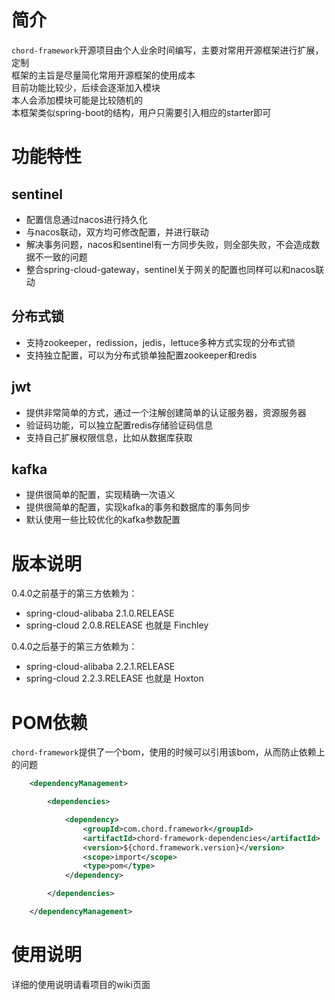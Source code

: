 # 简介
  `chord-framework`开源项目由个人业余时间编写，主要对常用开源框架进行扩展，定制   
  框架的主旨是尽量简化常用开源框架的使用成本   
  目前功能比较少，后续会逐渐加入模块   
  本人会添加模块可能是比较随机的   
  本框架类似spring-boot的结构，用户只需要引入相应的starter即可

# 功能特性
## sentinel
- 配置信息通过nacos进行持久化
- 与nacos联动，双方均可修改配置，并进行联动
- 解决事务问题，nacos和sentinel有一方同步失败，则全部失败，不会造成数据不一致的问题
- 整合spring-cloud-gateway，sentinel关于网关的配置也同样可以和nacos联动
## 分布式锁
- 支持zookeeper，redission，jedis，lettuce多种方式实现的分布式锁
- 支持独立配置，可以为分布式锁单独配置zookeeper和redis
## jwt
- 提供非常简单的方式，通过一个注解创建简单的认证服务器，资源服务器
- 验证码功能，可以独立配置redis存储验证码信息
- 支持自己扩展权限信息，比如从数据库获取
## kafka
- 提供很简单的配置，实现精确一次语义
- 提供很简单的配置，实现kafka的事务和数据库的事务同步
- 默认使用一些比较优化的kafka参数配置
    
# 版本说明
0.4.0之前基于的第三方依赖为：</br> 
- spring-cloud-alibaba 2.1.0.RELEASE
- spring-cloud 2.0.8.RELEASE 也就是 Finchley

0.4.0之后基于的第三方依赖为：</br>
- spring-cloud-alibaba 2.2.1.RELEASE
- spring-cloud 2.2.3.RELEASE 也就是 Hoxton
    
# POM依赖
`chord-framework`提供了一个bom，使用的时候可以引用该bom，从而防止依赖上的问题
``` xml
    <dependencyManagement>

        <dependencies>

            <dependency>
                <groupId>com.chord.framework</groupId>
                <artifactId>chord-framework-dependencies</artifactId>
                <version>${chord.framework.version}</version>
                <scope>import</scope>
                <type>pom</type>
            </dependency>

        </dependencies>

    </dependencyManagement>
```

# 使用说明
详细的使用说明请看项目的wiki页面
